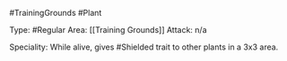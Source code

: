 #TrainingGrounds #Plant

Type: #Regular
Area: [[Training Grounds]]
Attack: n/a

Speciality: While alive, gives #Shielded trait to other plants in a 3x3 area.